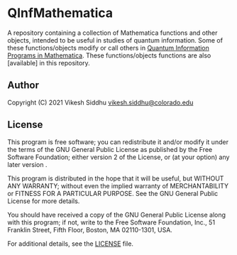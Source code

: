 # QInfMathematica

A repository containing a collection of Mathematica functions and other
objects, intended to be useful in studies of quantum information. Some of these
functions/objects modify or call others in [Quantum Information Programs in
Mathematica](https://quantum.phys.cmu.edu/QPM/). These functions/objects
functions are also [available] in this repository.


## Author

Copyright (C) 2021 Vikesh Siddhu <vikesh.siddhu@colorado.edu>

## License

This program is free software; you can redistribute it and/or modify it under
the terms of the GNU General Public License as published by the Free Software
Foundation; either version 2 of the License, or (at your option) any later
version .  

This program is distributed in the hope that it will be useful, but WITHOUT ANY
WARRANTY; without even the implied warranty of MERCHANTABILITY or FITNESS FOR A
PARTICULAR PURPOSE. See the GNU General Public License for more details.

You should have received a copy of the GNU General Public License along with
this program; if not, write to the Free Software Foundation, Inc., 51 Franklin
Street, Fifth Floor, Boston, MA 02110-1301, USA.

For additional details, see the [LICENSE](LICENSE) file.

